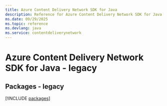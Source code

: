 ```yaml
---
title: Azure Content Delivery Network SDK for Java
description: Reference for Azure Content Delivery Network SDK for Java
ms.date: 09/29/2025
ms.topic: reference
ms.devlang: java
ms.service: contentdeliverynetwork
---
```

# Azure Content Delivery Network SDK for Java - legacy
## Packages - legacy
[!INCLUDE [packages](content-delivery-network-index.md)]